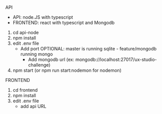 API

- API: node.JS with typescript
- FRONTEND: react with typescript and Mongodb

1. cd api-node
2. npm install
3. edit .env file
    - Add port
    OPTIONAL: master is running sqlite - feature/mongodb running mongo
        - Add mongodb url (ex: mongodb://localhost:27017/ux-studio-challenge)
4. npm start (or npm run start:nodemon for nodemon)

FRONTEND

1. cd frontend
2. npm install
3. edit .env file
    - add api URL


